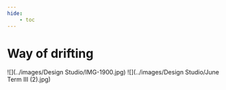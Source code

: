 ```yaml
---
hide:
    - toc
---
```


# **Way of drifting** 

![](../images/Design Studio/IMG-1900.jpg)
![](../images/Design Studio/June Term III (2).jpg)







